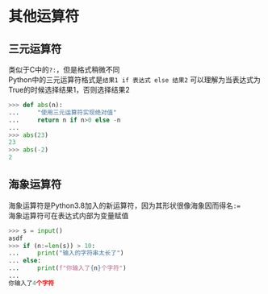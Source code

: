 # 其他运算符

## 三元运算符

类似于C中的`?:`，但是格式稍微不同<br>
Python中的三元运算符格式是`结果1 if 表达式 else 结果2`
可以理解为当表达式为True的时候选择结果1，否则选择结果2

```python
>>> def abs(n):
...     "使用三元运算符实现绝对值"
...     return n if n>0 else -n
...
>>> abs(23)
23
>>> abs(-2)
2
```

## 海象运算符

海象运算符是Python3.8加入的新运算符，因为其形状很像海象因而得名`:=`<br>
海象运算符可在表达式内部为变量赋值

```python
>>> s = input()
asdf
>>> if (n:=len(s)) > 10:
...     print("输入的字符串太长了")
... else:
...     print(f"你输入了{n}个字符")
...
你输入了4个字符
```